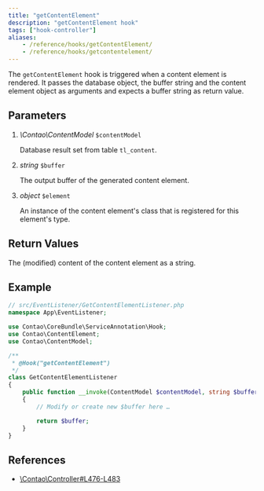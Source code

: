 ```yaml
---
title: "getContentElement"
description: "getContentElement hook"
tags: ["hook-controller"]
aliases:
    - /reference/hooks/getContentElement/
    - /reference/hooks/getcontentelement/
---
```



The `getContentElement` hook is triggered when a content element is rendered. 
It passes the database object, the buffer string and the content element object
as arguments and expects a buffer string as return value.


## Parameters

1. *\Contao\ContentModel* `$contentModel`

    Database result set from table `tl_content`.

2. *string* `$buffer`

    The output buffer of the generated content element.

3. *object* `$element`

    An instance of the content element's class that is registered for this element's
    type.


## Return Values

The (modified) content of the content element as a string.


## Example

```php
// src/EventListener/GetContentElementListener.php
namespace App\EventListener;

use Contao\CoreBundle\ServiceAnnotation\Hook;
use Contao\ContentElement;
use Contao\ContentModel;

/**
 * @Hook("getContentElement")
 */
class GetContentElementListener
{
    public function __invoke(ContentModel $contentModel, string $buffer, $element): string
    {
        // Modify or create new $buffer here …

        return $buffer;
    }
}
```


## References

* [\Contao\Controller#L476-L483](https://github.com/contao/contao/blob/4.7.6/core-bundle/src/Resources/contao/library/Contao/Controller.php#L476-L483)
